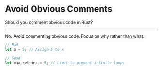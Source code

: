 # Avoid Obvious Comments

Should you comment obvious code in Rust?

---

No. Avoid commenting obvious code. Focus on why rather than what:
```rust
// Bad
let x = 5; // Assign 5 to x

// Good
let max_retries = 5; // Limit to prevent infinite loops
```